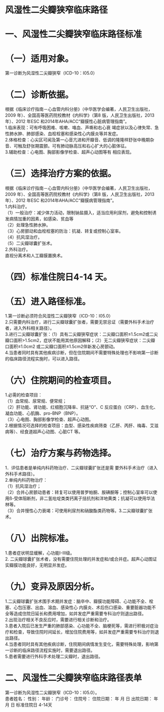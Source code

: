 # 风湿性二尖瓣狭窄临床路径  
# 一、风湿性二尖瓣狭窄临床路径标准  
# （一）适用对象。  
第一诊断为风湿性二尖瓣狭窄（ICD-10：I05.0）  
# （二）诊断依据。  
根据《临床诊疗指南－心血管内科分册》（中华医学会编著，人民卫生出版社，2009 年）、全国高等医药院校教材《内科学》（第8 版，人民卫生出版社，2013 年）、2012 年ESC 和2014年AHA/ACC“瓣膜性心脏病管理指南”。  
1.临床表现：可有呼吸困难、咳嗽、咯血、声嘶和右心衰 竭症状以及心律失常、急性肺水肿、肺部感染、血栓栓塞和感染性心内膜炎等并发症。  
2.体格检查：心尖区可闻及第一心音亢进和开瓣音、低调的隆隆样舒张中晚期杂音、可触及舒张期震颤。可有肺动脉高压和右心扩大的心脏体征。  
3.辅助检查：心电图、胸部影像学检查、超声心动图等有 相应表现。  
# （三）选择治疗方案的依据。  
根据《临床诊疗指南－心血管内科分册》（中华医学会编著，人民卫生出版社，2009 年）、全国高等医药院校教材《内科学》（第8 版，人民卫生出版社，2013 年）、2012 年ESC 和2014年AHA/ACC“瓣膜病管理指南”。  
1.内科治疗。  
（1）一般治疗：减少体力活动，限制钠盐摄入，适当应用利尿剂，避免和控制诱发病情加重的因素，如感染、贫血等  
（2）处理急性肺水肿。  
（3）心房颤动和血栓栓塞的防治：抗凝、转复或控制心室率。  
（4）抗风湿治疗。  
（5）二尖瓣球囊扩张术。  
2.外科治疗。  
直视分离术和人工瓣膜置换术。  
# （四）标准住院日4-14 天。  
# （五）进入路径标准。  
1.第一诊断必须符合风湿性二尖瓣狭窄（ICD-10：I05.0）  
2.只需要内科治疗，进行二尖瓣球囊扩张者，需要无禁忌证（需要外科手术治疗者，进入外科相关路径）。  
3.进行二尖瓣球囊扩张：（1）具有二尖瓣狭窄症状：二尖瓣口面积≤1.5cm2或二尖瓣口面积>1.5cm2，症状不能用其他原因解释；（2）无二尖瓣狭窄症状：二尖瓣口面积≤1.0cm2 或二尖瓣口面积≤1.5cm2伴新发心房颤动。  
4.当患者同时具有其他疾病诊断，但在住院期间不需要特殊处理也不影响第一诊断的临床路径流程实施时，可以进入路径。  
# （六）住院期间的检查项目。  
1.必需的检查项目：  
（1）血常规、尿常规、便常规；  
（2）肝功能、肾功能、红细胞沉降率、抗链“O”、C 反应蛋白（CRP）、血生化、凝血功能、心肌酶、pro-BNP（BNP）。  
（3）心电图、胸部影像学检查、超声心动图。  
2.根据情况可选择的检查项目：血型、感染性疾病筛查（乙肝、丙肝、梅毒、艾滋病等）、经食道超声心动图、心脏CT 等。  
# （七）治疗方案与药物选择。  
1．评估患者是单纯内科药物治疗、二尖瓣球囊扩张还是需 要外科手术治疗（进入外科手术路径）。  
2.单纯内科药物治疗：  
（1）抗风湿治疗；  
（2）合并心房颤动患者：转复可以使用普罗帕酮、胺碘酮等；控制心室率可以使用ß-受体阻断剂，非二氢吡啶类类钙离子拮抗剂和洋地黄类；抗凝可以使用华法林等。  
（3）合并慢性心力衰竭：可使用利尿剂和硝酸酯类药物等。3.二尖瓣球囊扩张术。  
# （八）出院标准。  
1.患者症状明显缓解，心功能I-Ⅲ级。  
2. 二尖瓣球囊扩张术者，没有需要住院处理的并发症和/或合并症。超声心动图证实瓣膜功能良好，无明显并发症。  
# （九）变异及原因分析。  
1.二尖瓣球囊扩张术围手术期并发症：脑卒中、瓣膜功能障碍、心功能不全、栓塞、心包压塞、出血、溶血、感染性心 内膜炎、术后伤口感染、重要脏器功能不全等造成住院日延长和费用增加，如并发症严重需要专科治疗则退出路径。  
2.出现治疗相关不良反应时，需要进行相关诊断和治疗。  
3.患者入院后已发生严重的肺部感染、心功能不全、脑梗死等，需进行积极对症治疗和检查，导致住院时间延长，增加住院费用等，如并发症严重需要专科治疗则退出路径。  
4.当患者同时具有其他疾病诊断，住院期间病情发生变化，需要特殊处理，影响第一诊断的临床路径流程实施时，需要退出路径。  
5.患者需要进行外科手术处理二尖瓣时，退出路径。  
# 二、风湿性二尖瓣狭窄临床路径表单  
第一诊断为风湿性二尖瓣狭窄（ICD-10：I05.0）。  
患者姓名：       性别：   年龄：    门诊号：       住院号：          住院日期：    年  月  日 出院日期：   年  月  日  标准住院日 4-14天  
